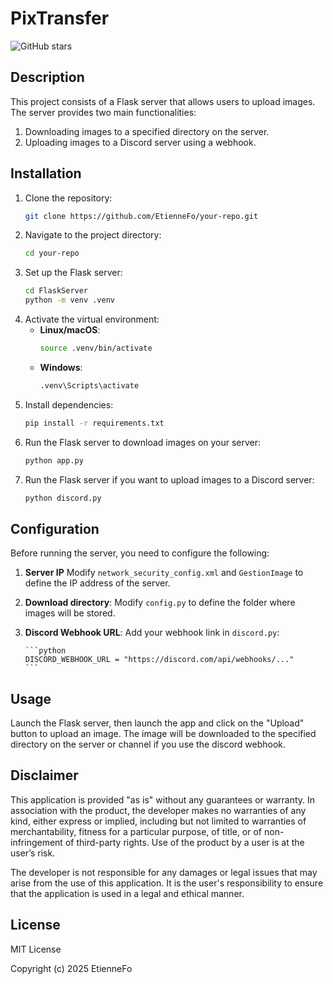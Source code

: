 # PixTransfer
![GitHub stars](https://img.shields.io/github/stars/EtienneFo/PixTransfer?style=social)

## Description

This project consists of a Flask server that allows users to upload images. The server provides two main functionalities:
1. Downloading images to a specified directory on the server.
2. Uploading images to a Discord server using a webhook.

## Installation

1. Clone the repository:
    ```sh
    git clone https://github.com/EtienneFo/your-repo.git
    ```
2. Navigate to the project directory:
    ```sh
    cd your-repo
    ```
3. Set up the Flask server:
    ```sh
    cd FlaskServer
    python -m venv .venv
    ```
4. Activate the virtual environment:
    - **Linux/macOS**:
      ```sh
      source .venv/bin/activate
      ```
    - **Windows**:
      ```sh
      .venv\Scripts\activate
      ```
5. Install dependencies:
    ```sh
    pip install -r requirements.txt
    ```
6. Run the Flask server to download images on your server:
    ```sh
    python app.py
    ```
7. Run the Flask server if you want to upload images to a Discord server:
    ```sh
    python discord.py
    ```

## Configuration

Before running the server, you need to configure the following:


1. **Server IP** Modify `network_security_config.xml` and `GestionImage` to define the IP address of the server.
2. **Download directory**: Modify `config.py` to define the folder where images will be stored.
3. **Discord Webhook URL**: Add your webhook link in `discord.py`:

       ```python
       DISCORD_WEBHOOK_URL = "https://discord.com/api/webhooks/..."
       ```

## Usage

Launch the Flask server, then launch the app and click on the "Upload" button to upload an image. The image will be downloaded to the specified directory on the server or channel if you use the discord webhook.

## Disclaimer

This application is provided "as is" without any guarantees or warranty. In association with the product, the developer makes no warranties of any kind, either express or implied, including but not limited to warranties of merchantability, fitness for a particular purpose, of title, or of non-infringement of third-party rights. Use of the product by a user is at the user’s risk.

The developer is not responsible for any damages or legal issues that may arise from the use of this application. It is the user's responsibility to ensure that the application is used in a legal and ethical manner.

## License

MIT License

Copyright (c) 2025 EtienneFo
